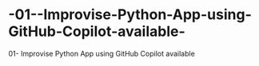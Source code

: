# -01--Improvise-Python-App-using-GitHub-Copilot-available-
 01- Improvise Python App using GitHub Copilot available 
